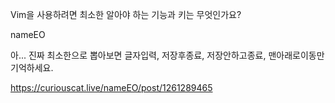 Vim을 사용하려면 최소한 알아야 하는 기능과 키는 무엇인가요?

nameEO

아... 진짜 최소한으로 뽑아보면 글자입력, 저장후종료, 저장안하고종료, 맨아래로이동만 기억하세요.

https://curiouscat.live/nameEO/post/1261289465
